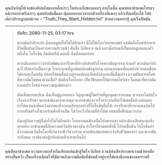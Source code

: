 คุณบังเอิญไปเจอช่องลับหลังแผงเหล็กเก่าๆ ในห้องเก็บของแคบๆ ภายในนั้น คุณพบดาต้าแพดโทรมๆ หน้าจอกระพริบเบาๆ คุณหยิบมันขึ้นมา ฝุ่นตลบอบอวลรอบตัวเครื่องที่แตกๆ แล้วเปิดเครื่องได้ ไฟล์เดียวปรากฏบนหน้าจอ – “Truth_They_Want_Hidden.txt” ด้วยความอยากรู้ คุณจึงเปิดมัน

---

> **บันทึก: 2080-11-25, 03:17 hrs**
>
> พวกมันกำลังจะทำ ฉันทนดูต่อไปไม่ได้อีกแล้ว นี่ไม่ใช่เรื่องวิทยาศาสตร์ แต่มันคือโทษประหารชีวิตที่แฝงมาในคราบความก้าวหน้า ฉันชื่อ อีเลียส แวนซ์ และเมื่อก่อนก็เป็นแค่หนูทดลองตัวหนึ่งใน ไบโอซิน อินดัสทรีส์ ตอนนี้ ฉันคือคนทรยศ
>
> พวกมันบอกเราว่ากำลังพัฒนาการรักษาที่ก้าวล้ำสำหรับโรคทางพันธุกรรม บ้าบอ! พวกมันกำลังนำไวรัสมาทำเป็นอาวุธ โรคระบาดที่ถูกดัดแปลงพันธุกรรม ออกแบบมาเพื่อแพร่กระจายเหมือนไฟลามทุ่งในสลัม ปล่อยให้ชนชั้นนำอยู่รอดปลอดภัยหลังกำแพงที่แข็งแกร่ง ความฝันอาร์คไลท์ ที่พวกมันโฆษณาชวนเชื่อ? มันคือเรื่องโกหก เป็นวิธีหลอกให้มวลชนไขว้เขว ในขณะที่พวกมันหาผลประโยชน์จากความทุกข์ของเรา
>
> ฉันเห็นแบบแปลน ฉันเห็นผู้ถูกทดลอง วิญญาณผู้โชคร้ายที่ถูกฉุดมาจากถนน พวกเขาไม่สนใจเรื่องการรักษา พวกเขาต้องการควบคุม พวกเขาต้องการโรคระบาดที่ทำให้เขตชั้นล่างอ่อนแอ ทำให้พวกเขาสิ้นหวังมากพอที่จะยอมรับทุกอย่างที่ไบโอซินยื่นให้: การรักษาที่ราคาแพงเกินไป การเสริมสร้างไซเบอร์เนติกที่จำเป็น ไม่ว่าอะไรก็ตามที่ทำให้พวกเขาเชื่อฟังและว่าง่าย
>
> ฉันอยู่กับความรู้นี้ต่อไปไม่ได้อีกแล้ว ใครบางคนต้องเปิดโปงพวกเขา แม้จะต้องเสียสละทุกสิ่งทุกอย่าง ดาต้าแพดนี้คือความหวังเดียวของฉัน ถ้าใครก็ตามพบสิ่งนี้ โปรดเชื่อฉัน ไบโอซินกำลังวางแผนวันสิ้นโลกที่เกิดจากชีววิศวกรรม พวกมันเล่นบทพระเจ้ากับชีวิตของเรา และพวกมันกำลังชนะ เราต้องต่อสู้กลับก่อนที่จะสายเกินไป

---

คุณปิดดาต้าแพด ความหวาดกลัวเย็นเยียบแล่นเข้าสู่จิตใจ อีเลียส แวนซ์ส่งเสียงร้องขอความช่วยเหลืออย่างสิ้นหวัง เป็นเครื่องเตือนใจที่ชัดเจนถึงความมืดมิดที่ซ่อนตัวอยู่ภายใต้แสงนีออนของนครราตรี
